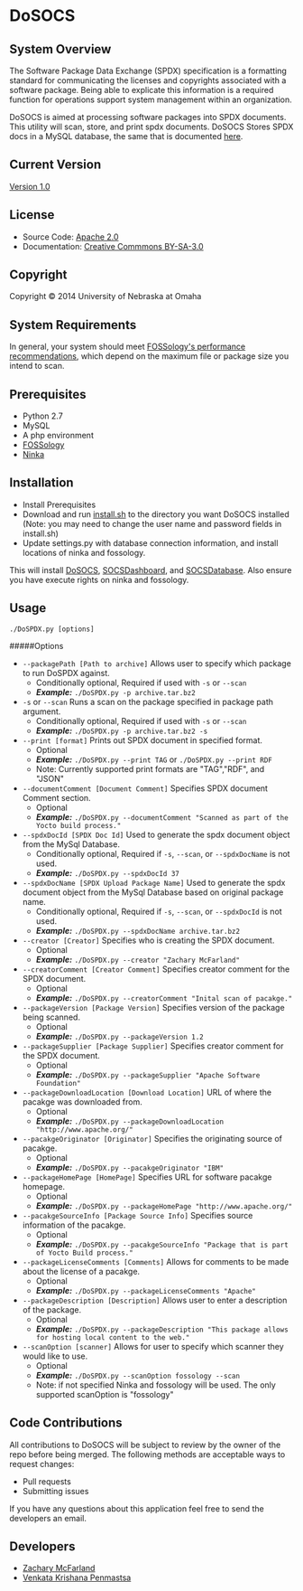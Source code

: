 DoSOCS
======

System Overview
---------------
<div>
  <p>
  The Software Package Data Exchange (SPDX) specification is a formatting standard for communicating the licenses and copyrights associated with a software package. Being able to explicate this information is a required function for operations support system management within an organization.
  </p>
  
  <p>
  DoSOCS is aimed at processing software packages into SPDX documents. This utility will scan, store, and print spdx documents. DoSOCS Stores SPDX docs in a MySQL database, the same that is documented <a href="https://github.com/socs-dev-env/SOCSDatabase">here</a>.
  </p>
</div>

Current Version
---------------
<a href="https://github.com/socs-dev-env/DoSOCS/blob/master/ChangeLog.md">Version 1.0</a>

License
-------
<ul>
  <li>Source Code: <a href="https://github.com/socs-dev-env/DoSOCS/blob/master/src/ApacheLicense.txt">Apache 2.0</a></li>
  <li>Documentation: <a href="https://github.com/socs-dev-env/DoSOCS/blob/master/CCLicense.txt">Creative Commmons BY-SA-3.0</a></li>
</ul>

Copyright
---------
Copyright © 2014 University of Nebraska at Omaha

System Requirements
-------------------
In general, your system should meet <a href="http://www.fossology.org/projects/fossology/wiki/SysConfig">FOSSology's performance recommendations</a>, which depend on the maximum file or package size you intend to scan.

Prerequisites
-----------------
- Python 2.7
- MySQL
- A php environment
- <a href="http://www.fossology.org/">FOSSology</a>
- <a href="http://ninka.turingmachine.org/#sec-3">Ninka</a>

Installation
------------
- Install Prerequisites
- Download and run <a href="https://github.com/socs-dev-env/DoSOCS/blob/master/install.sh">install.sh</a> to the directory you want DoSOCS installed (Note: you may need to change the user name and password fields in install.sh)
- Update settings.py with database connection information, and install locations of ninka and fossology.

This will install <a href="https://github.com/socs-dev-env/DoSOCS">DoSOCS</a>, <a href="https://github.com/socs-dev-env/SOCSDashboard">SOCSDashboard</a>, and <a href="https://github.com/socs-dev-env/SOCSDatabase">SOCSDatabase</a>. Also ensure you have execute rights on ninka and fossology.

Usage
-----
`./DoSPDX.py [options]`

#####Options

- `--packagePath [Path to archive]` Allows user to specify which package to run DoSPDX against.
  - Conditionally optional, Required if used with `-s` or `--scan`
  - ***Example:*** `./DoSPDX.py -p archive.tar.bz2`
- `-s` or `--scan` Runs a scan on the package specified in package path argument.
  - Conditionally optional, Required if used with `-s` or `--scan`
  - ***Example:*** `./DoSPDX.py -p archive.tar.bz2 -s`
- `--print [format]` Prints out SPDX document in specified format.
  - Optional
  - ***Example:*** `./DoSPDX.py --print TAG` or `./DoSPDX.py --print RDF`
  - Note: Currently supported print formats are "TAG","RDF", and "JSON"
- `--documentComment [Document Comment]` Specifies SPDX document Comment section.
  - Optional 
  - ***Example:*** `./DoSPDX.py --documentComment "Scanned as part of the Yocto build process."`
- `--spdxDocId [SPDX Doc Id]` Used to generate the spdx document object from the MySql Database.
  - Conditionally optional, Required if `-s`, `--scan`, or `--spdxDocName` is not used.
  - ***Example:*** `./DoSPDX.py --spdxDocId 37` 
- `--spdxDocName [SPDX Upload Package Name]` Used to generate the spdx document object from the MySql Database based on original package name.
  - Conditionally optional, Required if `-s`, `--scan`, or `--spdxDocId` is not used.
  - ***Example:*** `./DoSPDX.py --spdxDocName archive.tar.bz2` 
- `--creator [Creator]` Specifies who is creating the SPDX document.
  - Optional
  - ***Example:*** `./DoSPDX.py --creator "Zachary McFarland"` 
- `--creatorComment [Creator Comment]` Specifies creator comment for the SPDX document.
  - Optional
  - ***Example:*** `./DoSPDX.py --creatorComment "Inital scan of pacakge."`
- `--packageVersion [Package Version]` Specifies version of the package being scanned.
  - Optional
  - ***Example:*** `./DoSPDX.py --packageVersion 1.2`
- `--packageSupplier [Package Supplier]` Specifies creator comment for the SPDX document.
  - Optional
  - ***Example:*** `./DoSPDX.py --packageSupplier "Apache Software Foundation"`
- `--packageDownloadLocation [Download Location]` URL of where the pacakge was downloaded from.
  - Optional 
  - ***Example:*** `./DoSPDX.py --packageDownloadLocation "http://www.apache.org/"`
- `--pacakgeOriginator [Originator]` Specifies the originating source of pacakge.
  - Optional
  - ***Example:*** `./DoSPDX.py --pacakgeOriginator "IBM"` 
- `--packageHomePage [HomePage]` Specifies URL for software pacakge homepage.
  - Optional
  - ***Example:*** `./DoSPDX.py --packageHomePage "http://www.apache.org/"`
- `--pacakgeSourceInfo [Package Source Info]` Specifies source information of the pacakge.
  - Optional
  - ***Example:*** `./DoSPDX.py --pacakgeSourceInfo "Package that is part of Yocto Build process."`
- `--packageLicenseComments [Comments]` Allows for comments to be made about the license of a pacakge.
  - Optional
  - ***Example:*** `./DoSPDX.py --packageLicenseComments "Apache"`
- `--packageDescription [Description]` Allows user to enter a description of the package.
  - Optional
  - ***Example:*** `./DoSPDX.py --packageDescription "This package allows for hosting local content to the web."`
- `--scanOption [scanner]` Allows for user to specify which scanner they would like to use.
  - Optional
  - ***Example:*** `./DoSPDX.py --scanOption fossology --scan` 
  - Note: if not specified Ninka and fossology will be used. The only supported scanOption is "fossology"


Code Contributions
------------------
All contributions to DoSOCS will be subject to review by the owner of the repo before being merged. The following methods are acceptable ways to request changes:
- Pull requests
- Submitting issues

If you have any questions about this application feel free to send the developers an email.

Developers
----------
- <a href="https://github.com/zwmcfarland">Zachary McFarland</a>
- <a href="https://github.com/vpenmatsa">Venkata Krishana Penmastsa</a>

